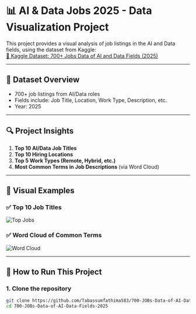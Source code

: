 # 📊 AI & Data Jobs 2025 - Data Visualization Project

This project provides a visual analysis of job listings in the AI and Data fields, using the dataset from Kaggle:  
[🔗 Kaggle Dataset: 700+ Jobs Data of AI and Data Fields (2025)](https://www.kaggle.com/datasets/princekhunt19/700-jobs-data-of-ai-and-data-fields-2025)

---

## 📁 Dataset Overview

- 700+ job listings from AI/Data roles
- Fields include: Job Title, Location, Work Type, Description, etc.
- Year: 2025

---

## 🔍 Project Insights

1. **Top 10 AI/Data Job Titles**
2. **Top 10 Hiring Locations**
3. **Top 5 Work Types (Remote, Hybrid, etc.)**
4. **Most Common Terms in Job Descriptions** (via Word Cloud)

---

## 📸 Visual Examples

### ✅ Top 10 Job Titles
![Top Jobs](images/top_jobs.png)

### ✅ Word Cloud of Common Terms
![Word Cloud](images/wordcloud.png)

---

## 🚀 How to Run This Project

### 1. Clone the repository
```bash
git clone https://github.com/Tabassumfathima583/700-JOBs-Data-of-AI-Data-Fields-2025.git
cd 700-JOBs-Data-of-AI-Data-Fields-2025


